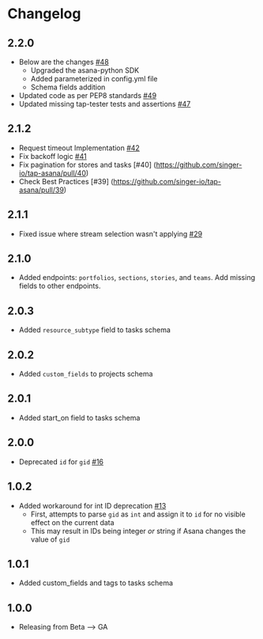 # Changelog

## 2.2.0
 * Below are the changes [#48](https://github.com/singer-io/tap-asana/pull/48)
   * Upgraded the asana-python SDK
   * Added parameterized in config.yml file
   * Schema fields addition
 * Updated code as per PEP8 standards [#49](https://github.com/singer-io/tap-asana/pull/49)
 * Updated missing tap-tester tests and assertions [#47](https://github.com/singer-io/tap-asana/pull/47)

## 2.1.2
 * Request timeout Implementation [#42](https://github.com/singer-io/tap-asana/pull/42)
 * Fix backoff logic [#41](https://github.com/singer-io/tap-asana/pull/41)
 * Fix pagination for stores and tasks [#40] (https://github.com/singer-io/tap-asana/pull/40)
 * Check Best Practices [#39] (https://github.com/singer-io/tap-asana/pull/39)

## 2.1.1
 * Fixed issue where stream selection wasn't applying [#29](https://github.com/singer-io/tap-asana/pull/29)

## 2.1.0
 * Added endpoints: `portfolios`, `sections`, `stories`, and `teams`. Add missing fields to other endpoints.

## 2.0.3
 * Added `resource_subtype` field to tasks schema

## 2.0.2
 * Added `custom_fields` to projects schema

## 2.0.1
 * Added start_on field to tasks schema

## 2.0.0
 * Deprecated `id` for `gid` [#16](https://github.com/singer-io/tap-asana/pull/16)

## 1.0.2
 * Added workaround for int ID deprecation [#13](https://github.com/singer-io/tap-asana/pull/13)
   * First, attempts to parse `gid` as `int` and assign it to `id` for no visible effect on the current data
   * This may result in IDs being integer *or* string if Asana changes the value of `gid`

## 1.0.1
 * Added custom_fields and tags to tasks schema
 
## 1.0.0
 * Releasing from Beta --> GA

